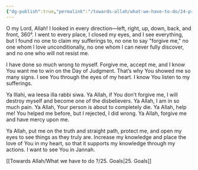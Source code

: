```yaml
---
{"dg-publish":true,"permalink":"/towards-allah/what-we-have-to-do/24-prayer/","dgPassFrontmatter":true,"noteIcon":"","created":"2025-05-09T22:26:33.862+05:00","updated":"2025-05-09T23:35:29.662+05:00"}
---
```


O my Lord, Allah! I looked in every direction—left, right, up, down, back, and front, 360°. I went to every place, I closed my eyes, and I see everything, but I found no one to claim my sufferings to, no one to say "forgive me," no one whom I love unconditionally, no one whom I can never fully discover, and no one who will not resist me.

I have done so much wrong to myself. Forgive me, accept me, and I know You want me to win on the Day of Judgment. That’s why You showed me so many signs. I see You through the eyes of my heart. I know You listen to my sufferings.

Ya Illahi, wa leesa illa rabbi siwa. Ya Allah, if You don’t forgive me, I will destroy myself and become one of the disbelievers. Ya Allah, I am in so much pain. Ya Allah, Your person is about to completely die. Ya Allah, help me! You helped me before, but I rejected, I did wrong. Ya Allah, forgive me and have mercy upon me.

Ya Allah, put me on the truth and straight path, protect me, and open my eyes to see things as they truly are. Increase my knowledge and place the love of You in my heart, so that it supports my knowledge through my actions. I want to see You in Jannah.

[[Towards Allah/What we have to do ?/25. Goals\|25. Goals]]
